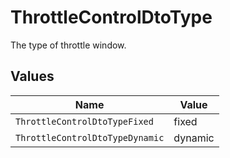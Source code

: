 # ThrottleControlDtoType

The type of throttle window.


## Values

| Name                            | Value                           |
| ------------------------------- | ------------------------------- |
| `ThrottleControlDtoTypeFixed`   | fixed                           |
| `ThrottleControlDtoTypeDynamic` | dynamic                         |